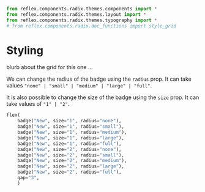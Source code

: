 ```python exec
from reflex.components.radix.themes.components import *
from reflex.components.radix.themes.layout import *
from reflex.components.radix.themes.typography import *
# from reflex.components.radix.doc_functions import style_grid
```

# Styling 

blurb about the grid for this one ...




We can change the radius of the badge using the `radius` prop. It can take values `"none" | "small" | "medium" | "large" | "full"`. 

It is also possible to change the size of the badge using the `size` prop. It can take values of `"1" | "2"`.

```python demo
flex(
    badge("New", size="1", radius="none"),
    badge("New", size="1", radius="small"),
    badge("New", size="1", radius="medium"),
    badge("New", size="1", radius="large"),
    badge("New", size="1", radius="full"),
    badge("New", size="2", radius="none"),
    badge("New", size="2", radius="small"),
    badge("New", size="2", radius="medium"),
    badge("New", size="2", radius="large"),
    badge("New", size="2", radius="full"),
    gap="3",
    )
```